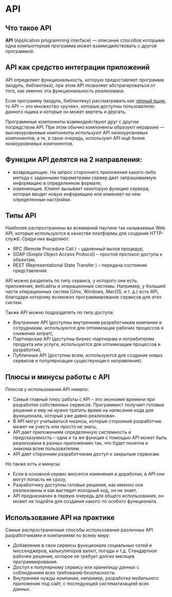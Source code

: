 # API

## Что такое API

**API** \(Application programming interface\) —  описание способов которыми одна компьютерная программа может взаимодействовать с другой программой.

## API как средство интеграции приложений

API определяет функциональность, которую предоставляет программа \(модуль, библиотека\), при этом API позволяет абстрагироваться от того, как именно эта функциональность реализована.

 Если программу \(модуль, библиотеку\) рассматривать как [чёрный ящик](../testirovanie/testing.md#black-box-testing), то API — это множество «ручек», которые доступны пользователю данного ящика и которые он может вертеть и дёргать.

Программные компоненты взаимодействуют друг с другом посредством API. При этом обычно компоненты образуют иерархию — высокоуровневые компоненты используют API низкоуровневых компонентов, а те, в свою очередь, используют API ещё более низкоуровневых компонентов.

## Функции API делятся на 2 направления:

* возвращающие. На запрос стороннего приложения какого-либо метода с заданными параметрами сервер дает запрашиваемую информацию в определенном формате;
* изменяющие. Клиент вызывает некоторую функцию сервера, которая вводит новую информацию или изменяет на нем определенные настройки.

## **Типы API**

Наиболее распространены во всемирной паутине так называемые Web API, которые используются в качестве платформы для создания HTTP-служб. Среди них выделяют:

* RPC \(Remote Procedure Call \) – удаленный вызов процедур,
* SOAP \(Simple Object Access Protocol\) – простой протокол доступа к объектам,
* REST \(Representational State Transfer \) – передача состояния представления.

API можно разделить по типу сервиса, у которого они есть: приложения, вебсайты и операционные системы. Например, у большей части операционных систем \(Unix, Windows, MacOS, и т. д.\) есть API, благодаря которому возможно программирование сервисов для этих систем.

Также API можно подразделять по типу доступа:

* Внутренние API \(доступны внутренним разработчикам компании и сотрудникам, используются для оптимизации рабочих процессов и снижения затрат\),
* Партнерские API \(доступны бизнес-партнерам и потребителям продукта или услуги, используются для оптимизации процессов и разработки\),
* Публичные API \(доступны всем, используются для создания новых сервисов и популяризации существующего направления\).

## **Плюсы и минусы работы с API**

Плюсов у использования API немало:

* Самый главный плюс работы с API – это экономия времени при разработке собственных сервисов. Программист получает готовые решения и ему не нужно тратить время на написание кода для функционала, который уже давно реализован.
* В API могут учитываться нюансы, которые сторонний разработчик может не учесть или просто не знать,
* API дает приложениям определенную системность и предсказуемость – одна и та же функция с помощью API может быть реализована в разных приложениях так, что будет понятна и знакома всем пользователям.
* API дает сторонним разработчикам доступ к закрытым сервисам.

Но также есть и минусы:

* Если в основной сервис вносятся изменения и доработки, в API они могут попасть не сразу,
* Разработчику доступны готовые решения, как именно они реализованы и как выглядит исходный код, он не знает,
* API предназначен в первую очередь для общего использования, он может не подойти для создания какого-то особого функционала.

## **Использование API на практике**

Самые распространенные способы использования различных API разработчиками и компаниями по всему миру:

* Добавление в свои сервисы функционала социальных сетей и мессенджеров, калькуляторов валют, погоды и т.д. Стандартное рабочее решение, которое не требует долгих месяцев программирования.
* Доступ к популярному сервису или хранилищу данных с соблюдением всех требований безопасности.
* Внутренние нужды компании, например, разработка мобильного приложения под сайт, с последующей систематизацией всех данных.

